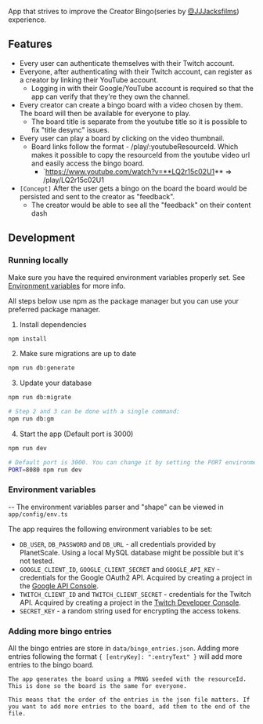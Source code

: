 App that strives to improve the Creator Bingo(series by [@JJJacksfilms](https://www.youtube.com/@jjjacksfilms)) experience.

## Features

- Every user can authenticate themselves with their Twitch account.
- Everyone, after authenticating with their Twitch account, can register as a creator by linking their YouTube account.
  - Logging in with their Google/YouTube account is required so that the app can verify that they're they own the channel.
- Every creator can create a bingo board with a video chosen by them. The board will then be available for everyone to play.
  - The board title is separate from the youtube title so it is possible to fix "title desync" issues.
- Every user can play a board by clicking on the video thumbnail.
  - Board links follow the format - /play/:youtubeResourceId. Which makes it possible to copy the resourceId from the youtube video url and easily access the bingo board.
    - `https://www.youtube.com/watch?v=**LQ2r15c02U1** => /play/LQ2r15c02U1
- `[Concept]` After the user gets a bingo on the board the board would be persisted and sent to the creator as "feedback".
  - The creator would be able to see all the "feedback" on their content dash

## Development

### Running locally

Make sure you have the required environment variables properly set. See [Environment variables](#environment-variables) for more info.

All steps below use npm as the package manager but you can use your preferred package manager.

1. Install dependencies

```bash
npm install
```

2. Make sure migrations are up to date

```bash
npm run db:generate
```

3. Update your database

```bash
npm run db:migrate

# Step 2 and 3 can be done with a single command:
npm run db:gm
```

4. Start the app (Default port is 3000)

```bash
npm run dev

# Default port is 3000. You can change it by setting the PORT environment variable
PORT=8080 npm run dev
```

### Environment variables

-- The environment variables parser and "shape" can be viewed in `app/config/env.ts`

The app requires the following environment variables to be set:


- `DB_USER`, `DB_PASSWORD` and `DB_URL` - all credentials provided by PlanetScale. Using a local MySQL database might be possible but it's not tested.
- `GOOGLE_CLIENT_ID`, `GOOGLE_CLIENT_SECRET` and `GOOGLE_API_KEY` - credentials for the Google OAuth2 API. Acquired by creating a project in the [Google API Console](https://console.developers.google.com/).
- `TWITCH_CLIENT_ID` and `TWITCH_CLIENT_SECRET` - credentials for the Twitch API. Acquired by creating a project in the [Twitch Developer Console](https://dev.twitch.tv/console).
- `SECRET_KEY` - a random string used for encrypting the access tokens.



### Adding more bingo entries

All the bingo entries are store in `data/bingo_entries.json`. Adding more entries following the format `{ [entryKey]: ":entryText" }` will add more entries to the bingo board.

```
The app generates the board using a PRNG seeded with the resourceId. This is done so the board is the same for everyone.

This means that the order of the entries in the json file matters. If you want to add more entries to the board, add them to the end of the file.
```

